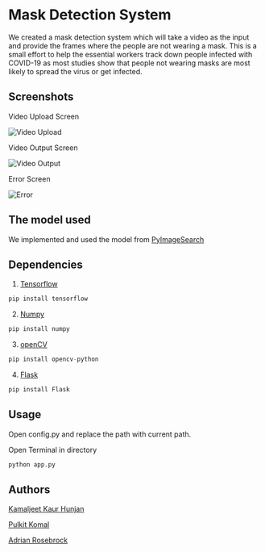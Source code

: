 # Mask Detection System

We created a mask detection system which will take a video as the input and provide the frames where the people are not wearing a mask. This is a small effort to help the essential workers track down people infected with COVID-19 as most studies show that people not wearing masks are most likely to spread the virus or get infected.

## Screenshots

Video Upload Screen

![Video Upload](https://drive.google.com/uc?export=view&id=1eNhCu171o9D0J4eyz15sLC3o5qFnnKho)

Video Output Screen

![Video Output](https://drive.google.com/uc?export=view&id=1x-R-7GK2h0mye-HQexglSWyUVKWrkNxl)

Error Screen

![Error](https://drive.google.com/uc?export=view&id=1cX0__fDCuRA0nuC0UtCQnXB6j7x-aEb_)

## The model used 

We implemented and used the model from [PyImageSearch](https://www.pyimagesearch.com/2020/05/04/covid-19-face-mask-detector-with-opencv-keras-tensorflow-and-deep-learning/)

## Dependencies
1. [Tensorflow](https://pypi.org/project/tensorflow/)
```python
pip install tensorflow
```
2. [Numpy](https://pypi.org/project/numpy/)
```python
pip install numpy
```
3. [openCV](https://pypi.org/project/opencv-python/)
```python
pip install opencv-python
```
4. [Flask](https://pypi.org/project/Flask/)

```python
pip install Flask
```

## Usage
Open config.py and replace the path with current path.

Open Terminal in directory

```bash
python app.py
```

## Authors

[Kamaljeet Kaur Hunjan](https://www.linkedin.com/in/kamaljeet-kaur-175174199/)

[Pulkit Komal](https://www.linkedin.com/in/pulkit-komal/)

[Adrian Rosebrock](https://www.pyimagesearch.com/author/adrian/)
